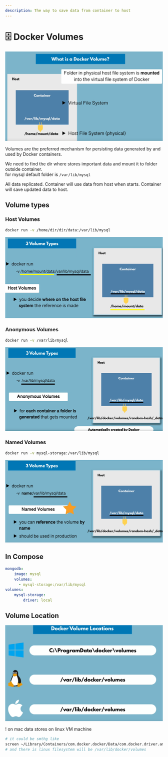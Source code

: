 ```yaml
---
description: The way to save data from container to host
---
```


# 🗄 Docker Volumes

![](../../aaa-assets/docker-volumes-1.png)

Volumes are the preferred mechanism for persisting data generated by and used by Docker containers.

We need to find the dir where stores important data and mount it to folder outside container.\
for mysql default folder is `/var/lib/mysql`

All data replicated. Container will use data from host when starts. Container will save updated data to host.

## Volume types

### Host Volumes

```bash
docker run -v /home/dir/dir/data:/var/lib/mysql
```

![](../../aaa-assets/docker-volumes-2.jpeg)

### Anonymous Volumes

```bash
docker run -v /var/lib/mysql
```

![](../../aaa-assets/docker-volumes-3.png)

### Named Volumes

```bash
docker run -v mysql-storage:/var/lib/mysql
```

![](../../aaa-assets/docker-volumes-4.png)

## In Compose

```yaml
mongodb:
    image: mysql
    volumes:
      - mysql-storage:/var/lib/mysql
volumes:
    mysql-storage:
        driver: local
```

## Volume Location

![](../../aaa-assets/docker-volumes-5.png)

! on mac data stores on linux VM machine

```bash
# it could be smthg like
screen ~/Library/Containers/com.docker.docker/Data/com.docker.driver.amd64-1inux/tty
# and there is linux filesystem will be /var/lib/docker/volumes
```
